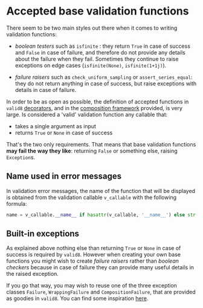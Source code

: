 # Accepted base validation functions

There seem to be two main styles out there when it comes to writing validation functions: 

 * *boolean testers* such as `isfinite` : they return `True` in case of success and `False` in case of failure, and therefore do not provide any details about the failure when they fail. Sometimes they continue to raise exceptions on edge cases (`isfinite(None)`, `isfinite(1+1j)`).
 
 * *failure raisers* such as `check_uniform_sampling` or `assert_series_equal`: they do not return anything in case of success, but raise exceptions with details in case of failure.

In order to be as open as possible, the definition of accepted functions in `valid8` [decorators](./index#validating-functions-classes), and in the [composition framework](./composition) provided, is very large. Is considered a 'valid' validation function any callable that:

 * takes a single argument as input
 * returns `True` or `None` in case of success

That's the two only requirements. That means that base validation functions **may fail the way they like**: returning `False` or something else, raising `Exception`s.

## Name used in error messages

In validation error messages, the name of the function that will be displayed is obtained from the validation callable `v_callable` with the following formula:

```python
name = v_callable.__name__ if hasattr(v_callable, '__name__') else str(v_callable)
```

## Built-in exceptions

As explained above nothing else than returning `True` or `None` in case of success is required by `valid8`. However when creating your own base functions you might wish to create *failure raisers* rather than *boolean checkers* because in case of failure they can provide many useful details in the raised exception. 

If you go that way, you may wish to reuse one of the three exception classes `Failure`, `WrappingFailure` and `CompositionFailure`,  that are provided as goodies in `valid8`. You can find some inspiration [here](https://github.com/smarie/python-valid8/blob/master/valid8/validation_lib/collections.py).
